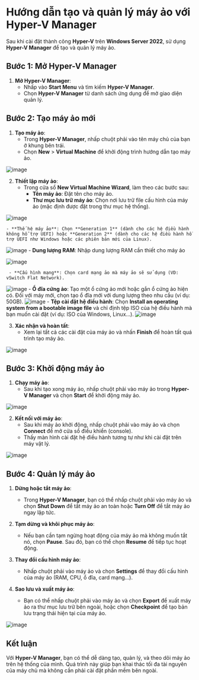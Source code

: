 # Hướng dẫn tạo và quản lý máy ảo với Hyper-V Manager

Sau khi cài đặt thành công **Hyper-V** trên **Windows Server 2022**, sử dụng **Hyper-V Manager** để tạo và quản lý máy ảo.

## Bước 1: Mở Hyper-V Manager

1. **Mở Hyper-V Manager**:
   - Nhấp vào **Start Menu** và tìm kiếm **Hyper-V Manager**.
   - Chọn **Hyper-V Manager** từ danh sách ứng dụng để mở giao diện quản lý.

## Bước 2: Tạo máy ảo mới

1. **Tạo máy ảo**:
   - Trong **Hyper-V Manager**, nhấp chuột phải vào tên máy chủ của bạn ở khung bên trái.
   - Chọn **New** > **Virtual Machine** để khởi động trình hướng dẫn tạo máy ảo.

![image](https://github.com/user-attachments/assets/649e42ea-2211-472f-95e3-df97e66fc1cf)

2. **Thiết lập máy ảo**:
   - Trong cửa sổ **New Virtual Machine Wizard**, làm theo các bước sau:
     - **Tên máy ảo**: Đặt tên cho máy ảo.
     - **Thư mục lưu trữ máy ảo**: Chọn nơi lưu trữ file cấu hình của máy ảo (mặc định được đặt trong thư mục hệ thống).
     
![image](https://github.com/user-attachments/assets/4713a06b-c043-4727-aacc-7fda92d80321)

    - **Thế hệ máy ảo**: Chọn **Generation 1** (dành cho các hệ điều hành không hỗ trợ UEFI) hoặc **Generation 2** (dành cho các hệ điều hành hỗ trợ UEFI như Windows hoặc các phiên bản mới của Linux).
     
![image](https://github.com/user-attachments/assets/0f1fba9c-19c4-411c-b0de-9316d376919a)
     - **Dung lượng RAM**: Nhập dung lượng RAM cần thiết cho máy ảo 
     
![image](https://github.com/user-attachments/assets/8b8ce35e-451c-44af-a441-3d1322cd52ee)

     - **Cấu hình mạng**: Chọn card mạng ảo mà máy ảo sẽ sử dụng (VD: vSwitch Flat Network).
![image](https://github.com/user-attachments/assets/225f6ad0-b6ec-47df-9433-349bcd0ab07a)
     - **Ổ đĩa cứng ảo**: Tạo một ổ cứng ảo mới hoặc gắn ổ cứng ảo hiện có. Đối với máy mới, chọn tạo ổ đĩa mới với dung lượng theo nhu cầu (ví dụ: 50GB).
     ![image](https://github.com/user-attachments/assets/f195d63c-6e56-4c98-91ad-60fbac783890)
     - **Tệp cài đặt hệ điều hành**: Chọn **Install an operating system from a bootable image file** và chỉ định tệp ISO của hệ điều hành mà bạn muốn cài đặt (ví dụ: ISO của Windows, Linux...).
![image](https://github.com/user-attachments/assets/6774a4f1-fc41-4a99-b841-401c3084b353)

3. **Xác nhận và hoàn tất**:
   - Xem lại tất cả các cài đặt của máy ảo và nhấn **Finish** để hoàn tất quá trình tạo máy ảo.

![image](https://github.com/user-attachments/assets/ac12803f-117a-45ce-ae39-68527d348862)

## Bước 3: Khởi động máy ảo

1. **Chạy máy ảo**:
   - Sau khi tạo xong máy ảo, nhấp chuột phải vào máy ảo trong **Hyper-V Manager** và chọn **Start** để khởi động máy ảo.

![image](https://github.com/user-attachments/assets/e1b7b167-9892-46ad-9bf7-986ea8352635)

2. **Kết nối với máy ảo**:
   - Sau khi máy ảo khởi động, nhấp chuột phải vào máy ảo và chọn **Connect** để mở cửa sổ điều khiển (console).
   - Thấy màn hình cài đặt hệ điều hành tương tự như khi cài đặt trên máy vật lý.

![image](https://github.com/user-attachments/assets/8469f8f5-23c5-41b8-92ab-8dddab7b3bed)

## Bước 4: Quản lý máy ảo

1. **Dừng hoặc tắt máy ảo**:
   - Trong **Hyper-V Manager**, bạn có thể nhấp chuột phải vào máy ảo và chọn **Shut Down** để tắt máy ảo an toàn hoặc **Turn Off** để tắt máy ảo ngay lập tức.
   
2. **Tạm dừng và khôi phục máy ảo**:
   - Nếu bạn cần tạm ngừng hoạt động của máy ảo mà không muốn tắt nó, chọn **Pause**. Sau đó, bạn có thể chọn **Resume** để tiếp tục hoạt động.

3. **Thay đổi cấu hình máy ảo**:
   - Nhấp chuột phải vào máy ảo và chọn **Settings** để thay đổi cấu hình của máy ảo (RAM, CPU, ổ đĩa, card mạng...).
   
4. **Sao lưu và xuất máy ảo**:
   - Bạn có thể nhấp chuột phải vào máy ảo và chọn **Export** để xuất máy ảo ra thư mục lưu trữ bên ngoài, hoặc chọn **Checkpoint** để tạo bản lưu trạng thái hiện tại của máy ảo.

![image](https://github.com/user-attachments/assets/81e1add6-9c3f-4d26-aba7-289768377e08)

## Kết luận

Với **Hyper-V Manager**, bạn có thể dễ dàng tạo, quản lý, và theo dõi máy ảo trên hệ thống của mình. Quá trình này giúp bạn khai thác tối đa tài nguyên của máy chủ mà không cần phải cài đặt phần mềm bên ngoài.
